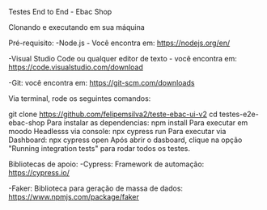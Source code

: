 Testes End to End - Ebac Shop

Clonando e executando em sua máquina

Pré-requisito:
-Node.js - Você encontra em: https://nodejs.org/en/

-Visual Studio Code ou qualquer editor de texto - você encontra em: https://code.visualstudio.com/download

-Git: você encontra em: https://git-scm.com/downloads

Via terminal, rode os seguintes comandos:

git clone https://github.com/felipemsilva2/teste-ebac-ui-v2
cd testes-e2e-ebac-shop
Para instalar as dependencias:
npm install 
Para executar em moodo Headlesss via console:
npx cypress run
Para executar via Dashboard:
npx cypress open 
Após abrir o dasboard, clique na opção "Running integration tests" para rodar todos os testes.

Bibliotecas de apoio:
-Cypress: Framework de automação: https://cypress.io/

-Faker: Biblioteca para geração de massa de dados: https://www.npmjs.com/package/faker
